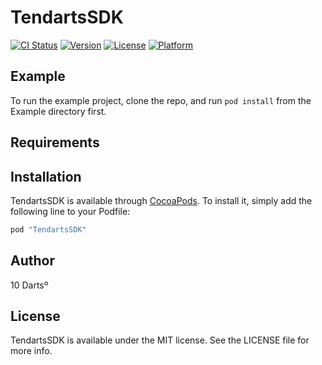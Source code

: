 # TendartsSDK

[![CI Status](https://img.shields.io/travis/10darts/ios-TendartsSDK.svg?style=flat)](https://travis-ci.org/jorgeonpublico/TendartsSDK)
[![Version](https://img.shields.io/cocoapods/v/TendartsSDK.svg?style=flat)](http://cocoapods.org/pods/TendartsSDK)
[![License](https://img.shields.io/cocoapods/l/TendartsSDK.svg?style=flat)](http://cocoapods.org/pods/TendartsSDK)
[![Platform](https://img.shields.io/cocoapods/p/TendartsSDK.svg?style=flat)](http://cocoapods.org/pods/TendartsSDK)

## Example

To run the example project, clone the repo, and run `pod install` from the Example directory first.

## Requirements

## Installation

TendartsSDK is available through [CocoaPods](http://cocoapods.org). To install
it, simply add the following line to your Podfile:

```ruby
pod "TendartsSDK"
```

## Author

10 Dartsº

## License

TendartsSDK is available under the MIT license. See the LICENSE file for more info.
